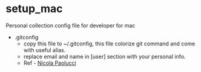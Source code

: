 # setup_mac
Personal collection config file for developer for mac

 - .gitconfig 
   - copy this file to ~/.gitconfig, this file colorize git command and come with useful alias.
   - replace email and name in [user] section with your personal info.
   - Ref - [Nicola Paolucci](https://bitbucket.org/durdn/cfg/src/master/.gitconfig?at=master&fileviewer=file-view-default)
